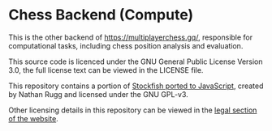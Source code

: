 # Chess Backend (Compute)
This is the other backend of https://multiplayerchess.gq/, responsible for computational tasks, including chess position analysis and evaluation.

This source code is licenced under the GNU General Public License Version 3.0, the full license text can be viewed in the LICENSE file.

This repository contains a portion of [Stockfish ported to JavaScript](https://github.com/nmrugg/stockfish.js), created by Nathan Rugg and licensed under the GNU GPL-v3.

Other licensing details in this repository can be viewed in the [legal section of the website](https://multiplayerchess.gq/legal.html).
